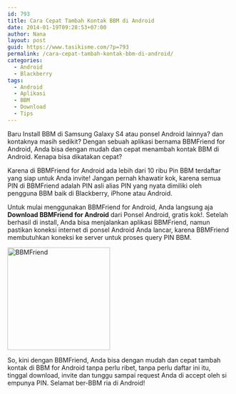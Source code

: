 ```yaml
---
id: 793
title: Cara Cepat Tambah Kontak BBM di Android
date: 2014-01-19T09:28:53+07:00
author: Nana
layout: post
guid: https://www.tasikisme.com/?p=793
permalink: /cara-cepat-tambah-kontak-bbm-di-android/
categories:
  - Android
  - Blackberry
tags:
  - Android
  - Aplikasi
  - BBM
  - Download
  - Tips
---
```

Baru Install BBM di Samsung Galaxy S4 atau ponsel Android lainnya? dan kontaknya masih sedikit? Dengan sebuah aplikasi bernama BBMFriend for Android, Anda bisa dengan mudah dan cepat menambah kontak BBM di Android. Kenapa bisa dikatakan cepat?

Karena di BBMFriend for Android ada lebih dari 10 ribu Pin BBM terdaftar yang siap untuk Anda invite! Jangan pernah khawatir kok, karena semua PIN di BBMFriend adalah PIN asli alias PIN yang nyata dimiliki oleh pengguna BBM baik di Blackberry, iPhone atau Android.

Untuk mulai menggunakan BBMFriend for Android, Anda langsung aja **Download BBMFriend for Android** dari Ponsel Android, gratis kok!. Setelah berhasil di install, Anda bisa menjalankan aplikasi BBMFriend, namun pastikan koneksi internet di ponsel Android Anda lancar, karena BBMFriend membutuhkan koneksi ke server untuk proses query PIN BBM.

<img loading="lazy"  src="https://3.bp.blogspot.com/-RIV5da1pjF4/UtUVxnf2IwI/AAAAAAAACiU/qwIf0eYH9cM/s1600/BBMFriend.png" alt="BBMFriend" width="230" height="230" /> 

So, kini dengan BBMFriend, Anda bisa dengan mudah dan cepat tambah kontak di BBM for Android tanpa perlu ribet, tanpa perlu daftar ini itu, tinggal download, invite dan tunggu sampai request Anda di accept oleh si empunya PIN. Selamat ber-BBM ria di Android!